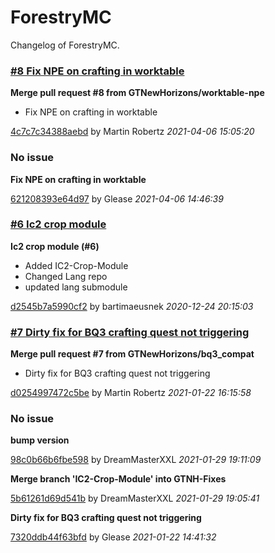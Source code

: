 
# ForestryMC

Changelog of ForestryMC.


### [#8 Fix NPE on crafting in worktable](https://github.com/GTNewHorizons/ForestryMC/pull/8)
**Merge pull request #8 from GTNewHorizons/worktable-npe**
* Fix NPE on crafting in worktable

[4c7c7c34388aebd](https://github.com/GTNewHorizons/ForestryMC/commit/4c7c7c34388aebd)
by Martin Robertz *2021-04-06 15:05:20*
### No issue
**Fix NPE on crafting in worktable**

[621208393e64d97](https://github.com/GTNewHorizons/ForestryMC/commit/621208393e64d97)
by Glease *2021-04-06 14:46:39*

### [#6 Ic2 crop module](https://github.com/GTNewHorizons/ForestryMC/pull/6)
**Ic2 crop module (#6)**
* Added IC2-Crop-Module
* Changed Lang repo
* updated lang submodule

[d2545b7a5990cf2](https://github.com/GTNewHorizons/ForestryMC/commit/d2545b7a5990cf2)
by bartimaeusnek *2020-12-24 20:15:03*
### [#7 Dirty fix for BQ3 crafting quest not triggering](https://github.com/GTNewHorizons/ForestryMC/pull/7)
**Merge pull request #7 from GTNewHorizons/bq3_compat**
* Dirty fix for BQ3 crafting quest not triggering

[d0254997472c5be](https://github.com/GTNewHorizons/ForestryMC/commit/d0254997472c5be)
by Martin Robertz *2021-01-22 16:15:58*
### No issue
**bump version**

[98c0b66b6fbe598](https://github.com/GTNewHorizons/ForestryMC/commit/98c0b66b6fbe598)
by DreamMasterXXL *2021-01-29 19:11:09*

**Merge branch 'IC2-Crop-Module' into GTNH-Fixes**

[5b61261d69d541b](https://github.com/GTNewHorizons/ForestryMC/commit/5b61261d69d541b)
by DreamMasterXXL *2021-01-29 19:05:41*

**Dirty fix for BQ3 crafting quest not triggering**

[7320ddb44f63bfd](https://github.com/GTNewHorizons/ForestryMC/commit/7320ddb44f63bfd)
by Glease *2021-01-22 14:41:32*

